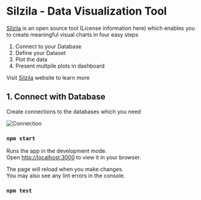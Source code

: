 # Silzila - Data Visualization Tool

[Silzila](https://silzila.org/) is an open source tool (License information here) which enables you
to create meaningful visual charts in four easy steps

1. Connect to your Database
2. Define your Dataset
3. Plot the data
4. Present multpile plots in dashboard

Visit [Silzila](https://silzila.org/) website to learn more

## 1. Connect with Database

Create connections to the databases which you need

![Connection](silzila/silzila-frontend/assets/dataConnection.png)

### `npm start`

Runs the app in the development mode.\
Open [http://localhost:3000](http://localhost:3000) to view it in your browser.

The page will reload when you make changes.\
You may also see any lint errors in the console.

### `npm test`
